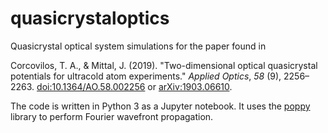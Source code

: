 # quasicrystaloptics
Quasicrystal optical system simulations for the paper found in

Corcovilos, T. A., & Mittal, J. (2019). "Two-dimensional optical quasicrystal potentials for ultracold atom experiments." _Applied Optics_, *58* (9), 2256–2263. [doi:10.1364/AO.58.002256](http://doi.org/10.1364/AO.58.002256) or [arXiv:1903.06610](http://arxiv.org/abs/1903.06610).

The code is written in Python 3 as a Jupyter notebook.  It uses the [poppy](https://github.com/spacetelescope/poppy) library to perform Fourier wavefront propagation.

